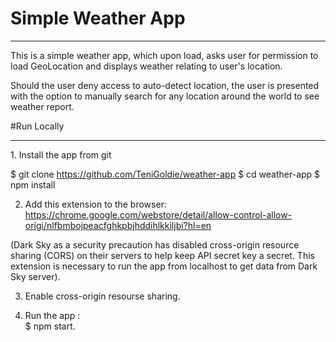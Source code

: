 # Simple Weather App
<hr>

This is a simple weather app, which upon load, asks user for permission to load GeoLocation and displays weather relating to user's location.

Should the user deny access to auto-detect location, the user is presented with the option to manually search for any location around the world to see weather report.

#Run Locally
<hr>
1. Install the app from git 

$ git clone https://github.com/TeniGoldie/weather-app
$ cd weather-app
$ npm install

2. Add this extension to the browser:
https://chrome.google.com/webstore/detail/allow-control-allow-origi/nlfbmbojpeacfghkpbjhddihlkkiljbi?hl=en

(Dark Sky as a security precaution has disabled cross-origin resource sharing (CORS) on their servers to help keep API secret key a secret. This extension is necessary to run the app from localhost to get data from Dark Sky server).

3. Enable cross-origin resourse sharing.

4. Run the app :  
$ npm start.
